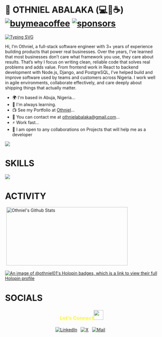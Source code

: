 
<!--
**Othniel01/Othniel01** is a ✨ _special_ ✨ repository because its `README.md` (this file) appears on your GitHub profile.

Here are some ideas to get you started:

- 🔭 I’m currently working on ...
- 🌱 I’m currently learning ...
- 👯 I’m looking to collaborate on ...
- 🤔 I’m looking for help with ...
- 💬 Ask me about ...
- 📫 How to reach me: ...
- 😄 Pronouns: ...
- ⚡ Fun fact: ...
-->
# 👋 OTHNIEL ABALAKA (💻💖☕) [![buymeacoffee](https://img.shields.io/badge/Buy%20Me%20a%20Coffee-%E2%9D%A4-%237b3fe4.svg?&logo=buymeacoffee&logoColor=white&labelColor=181717&style=flat-square)](https://github.com/sponsors/Othniel01) [![sponsors](https://img.shields.io/badge/Sponsor-%E2%9D%A4-%23db61a2.svg?&logo=github&logoColor=white&labelColor=181717&style=flat-square)](https://github.com/sponsors/Othniel01)

[![Typing SVG](https://readme-typing-svg.demolab.com?font=Fira+Code&weight=500&size=30&pause=1000&color=9B1EB1&width=635&lines=Talented+Software+Engineer;Open-source+contributor;Interested+in+AI%2FML+engineering;Computer+scientist+researcher;Amateur+Gamer)](https://git.io/typing-svg)

<p>
Hi, I’m Othniel, a full-stack software engineer with 3+ years of experience building products that power real businesses.
Over the years, I’ve learned that most businesses don’t care what framework you use, they care about results. That’s why 
I focus on writing clean, reliable code that solves real problems and adds value. From frontend work in React to backend 
development with Node.js, Django, and PostgreSQL, I’ve helped build and improve software used by teams and customers 
across Nigeria. I work well in agile environments, collaborate effectively, and care deeply about shipping things that actually matter.
</p>

<ul>
  <li>🌍 I'm based in Abuja, Nigeria...</li>
  <li>🧠 I'm always learning.</li>
  <li>📺 See my Portfolio at <a href="https://velvety-praline-91889a.netlify.app">Othniel</a>...</li>
  <li>📩 You can contact me at <a href="mailto:othnielabalaka@gmail.com">othnielabalaka@gmail.com</a>...</li>
  <li>⚡️ Work fast...</li>
  <li>🤝 I am open to any collaborations on Projects that will help me as a developer</li>
</ul>

![](https://komarev.com/ghpvc/?username=Othniel01&style=for-the-badge	)



<h1>SKILLS</h1>
<p>
  <a href="https://skillicons.dev">
    <img src="https://skillicons.dev/icons?i=git,js,react,figma,nextjs,ts,python,postgres,fastapi,flask,threejs,tailwind,nodejs" />
  </a>
</p>

<h1>ACTIVITY</h1>

 <img src="https://github-readme-streak-stats.herokuapp.com?user=Othniel01&theme=soft-green&hide_border=true&card_width=380" alt="" onerror="this.style.display='none';" />
    <img alt="Othniel's Github Stats" src="https://denvercoder1-github-readme-stats.vercel.app/api/?username=Othniel01&show_icons=true&include_all_commits=true&count_private=true&theme=react&hide_border=true&bg_color=1F222E&title_color=08DC4D&icon_color=08DC4D" height="192px" width="400px"/>  
</div>


[![An image of @othniel01's Holopin badges, which is a link to view their full Holopin profile](https://holopin.me/othniel01)](https://holopin.io/@othniel01)

<h1>SOCIALS</h1>
<h3 align="center" style="color:yellow;margin-bottom: 20px;" >Let's Connect<img src="https://github.com/hariketsheth/hariketsheth/blob/main/img/handshake.gif" height="32px" style="margin-bottom: -5px;"  > </h3>
<p align="center">
   <a href="https://www.linkedin.com/in/othniel-abalaka-885b50243">
    <img alt="LinkedIn" title="LinkedIn Profile" src="https://img.shields.io/badge/LinkedIn-0A66C2?logo=LinkedIn&logoColor=white&style=for-the-badge"/></a>&nbsp;&nbsp;
  <a href="https://x.com/AtOthnielcodes">
    <img alt="X" title="X Profile" src="https://img.shields.io/badge/X-000000?logo=x&logoColor=white&style=for-the-badge"/></a>&nbsp;&nbsp;
  <a href="mailto:othnielabalaka@gmail.com">
    <img alt="Mail" title="Mail Me" src="https://img.shields.io/badge/Email-D14836?logo=Gmail&logoColor=white&style=for-the-badge"/></a>&nbsp;&nbsp;
</p>


